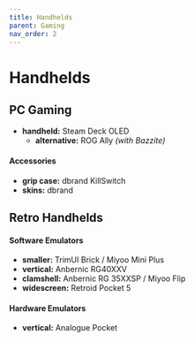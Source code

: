 ```yaml
---
title: Handhelds
parent: Gaming
nav_order: 2
---
```

# Handhelds

## PC Gaming

- **handheld:** Steam Deck OLED
	- **alternative:** ROG Ally *(with Bazzite)*

#### Accessories

- **grip case:** dbrand KillSwitch
- **skins:** dbrand

## Retro Handhelds

#### Software Emulators

- **smaller:** TrimUI Brick / Miyoo Mini Plus
- **vertical:** Anbernic RG40XXV
- **clamshell:** Anbernic RG 35XXSP / Miyoo Flip
- **widescreen:** Retroid Pocket 5

#### Hardware Emulators

- **vertical:** Analogue Pocket
